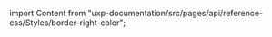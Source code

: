 
import Content from "uxp-documentation/src/pages/api/reference-css/Styles/border-right-color";

<Content query="product=photoshop"/>
